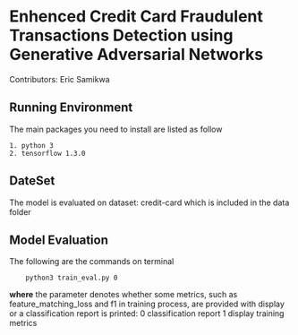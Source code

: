 
# Enhenced Credit Card Fraudulent Transactions Detection using Generative Adversarial Networks

Contributors: Eric Samikwa

## Running Environment

The main packages you need to install are listed as follow

```
1. python 3 
2. tensorflow 1.3.0
```

## DateSet

The model is evaluated on dataset: credit-card which is included in the data folder

## Model Evaluation

The following are the commands on terminal 

```
    python3 train_eval.py 0
```
**where** the parameter denotes whether some metrics, such as feature_matching_loss and f1 in training process, are provided with display or a classification report is printed:
    0   classification report
    1   display training metrics

